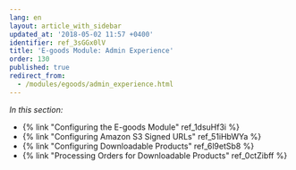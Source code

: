 ```yaml
---
lang: en
layout: article_with_sidebar
updated_at: '2018-05-02 11:57 +0400'
identifier: ref_3sGGx0lV
title: 'E-goods Module: Admin Experience'
order: 130
published: true
redirect_from:
  - /modules/egoods/admin_experience.html
---
```

_In this section:_
   
   * {% link "Configuring the E-goods Module" ref_1dsuHf3i %}
   * {% link "Configuring Amazon S3 Signed URLs" ref_51iHbWYa %}
   * {% link "Configuring Downloadable Products" ref_6l9etSb8 %}
   * {% link "Processing Orders for Downloadable Products" ref_0ctZibff %}
